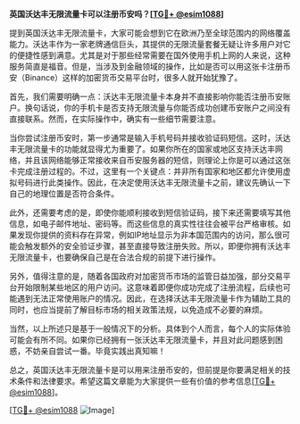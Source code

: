 **英国沃达丰无限流量卡可以注册币安吗？[[TG💪+ @esim1088](https://t.me/s/esim1088)]**

提到英国沃达丰无限流量卡，大家可能会想到它在欧洲乃至全球范围内的网络覆盖能力。沃达丰作为一家老牌通信巨头，其提供的无限流量套餐无疑让许多用户对它的便捷性感到满意。尤其是对于那些经常需要在国外使用手机上网的人来说，这种服务简直是福音。但是，当涉及到金融领域的操作，比如是否可以用这张卡注册币安（Binance）这样的加密货币交易平台时，很多人就开始犹豫了。

首先，我们需要明确一点：沃达丰无限流量卡本身并不直接影响你能否注册币安账户。换句话说，你的手机卡是否支持无限流量与你能否成功创建币安账户之间没有直接联系。然而，在实际操作中，确实有一些细节需要注意。

当你尝试注册币安时，第一步通常是输入手机号码并接收验证码短信。这时，沃达丰无限流量卡的功能就显得尤为重要了。如果你所在的国家或地区支持沃达丰网络，并且该网络能够正常接收来自币安服务器的短信，则理论上你是可以通过这张卡完成注册过程的。不过，这里有一个关键点：并非所有国家和地区都允许使用虚拟号码进行此类操作。因此，在决定使用沃达丰无限流量卡之前，建议先确认一下自己的地理位置是否符合条件。

此外，还需要考虑的是，即使你能顺利接收到短信验证码，接下来还需要填写其他信息，如电子邮件地址、密码等。而这些信息的真实性往往会被平台严格审核。如果发现你提供的资料存在异常，例如IP地址显示为非本国范围内的访问，那么很可能会触发额外的安全验证步骤，甚至直接导致注册失败。所以，即便你拥有沃达丰无限流量卡，也要确保自己是在合法合规的前提下进行操作。

另外，值得注意的是，随着各国政府对加密货币市场的监管日益加强，部分交易平台开始限制某些地区的用户访问。这意味着即便你成功完成了注册流程，后续也可能遇到无法正常使用账户的情况。因此，在选择沃达丰无限流量卡作为辅助工具的同时，也应当提前了解目标市场的相关政策法规，以免造成不必要的麻烦。

当然，以上所述只是基于一般情况下的分析。具体到个人而言，每个人的实际体验可能会有所不同。如果你已经拥有一张沃达丰无限流量卡，并且对此问题感到困惑，不妨亲自尝试一番。毕竟实践出真知嘛！

总之，英国沃达丰无限流量卡是可以用来注册币安的，但前提是你要满足相关的技术条件和法律要求。希望这篇文章能为大家提供一些有价值的参考信息[[TG💪+ @esim1088](https://t.me/s/esim1088)]。

[[TG💪+ @esim1088](https://t.me/s/esim1088) ![Image](https://i.postimg.cc/4NQfJmqS/Snipaste-2025-05-13-00-14-12.png)]